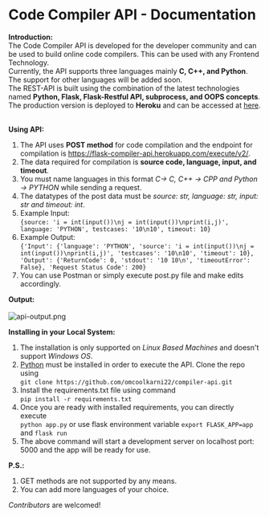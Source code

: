 # Code Compiler API - Documentation
**Introduction:**<br>
The Code Compiler API is developed for the developer community and can be used to build online code compilers. This can be used with any Frontend Technology.<br>
Currently, the API supports three languages mainly __C, C++, and Python__. The support for other languages will be added soon.<br>
The REST-API is built using the combination of the latest technologies named __Python, Flask, Flask-Restful API, subprocess, and OOPS concepts__.<br>
The production version is deployed to __Heroku__ and can be accessed at [here](https://flask-compiler-api.herokuapp.com).<br>
<br>

**Using API:**<br>
1. The API uses __POST method__ for code compilation and the endpoint for compilation is https://flask-compiler-api.herokuapp.com/execute/v2/.
2. The data required for compilation is __source code, language, input, and timeout__.
3. You must name languages in this format *C-> C, C++ -> CPP and Python -> PYTHON* while sending a request.
4. The datatypes of the post data must be *source: str, language: str, input: str and timeout: int*.
5. Example Input: <br>
```{source: 'i = int(input())\nj = int(input())\nprint(i,j)', language: 'PYTHON', testcases: '10\n10', timeout: 10}```
6. Example Output: <br> 
```{'Input': {'language': 'PYTHON', 'source': 'i = int(input())\nj = int(input())\nprint(i,j)', 'testcases': '10\n10', 'timeout': 10}, 'Output': {'ReturnCode': 0, 'stdout': '10 10\n', 'timeoutError': False}, 'Request Status Code': 200}```
7. You can use Postman or simply execute post.py file and make edits accordingly.

**Output:**<br><br>
![api-output.png](api_output.PNG)

**Installing in your Local System:**
1. The installation is only supported on _*Linux Based Machines*_ and doesn't support _*Windows OS*_.
2. [Python](https://www.python.org/downloads/) must be installed in order to execute the API. Clone the repo using <br>
```git clone https://github.com/omcoolkarni22/compiler-api.git```
3. Install the requirements.txt file using command <br>
```pip install -r requirements.txt```
4. Once you are ready with installed requirements, you can directly execute <br>
```python app.py``` or use flask environment variable ```export FLASK_APP=app``` and ```flask run```
6. The above command will start a development server on localhost port: 5000 and the app will be ready for use.

**P.S.:** <br>
1. GET methods are not supported by any means.
2. You can add more languages of your choice.

*Contributors* are welcomed!
